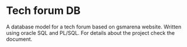 # Tech forum DB

A database model for a tech forum based on gsmarena website.
Written using oracle SQL and PL/SQL.
For details about the project check the document.